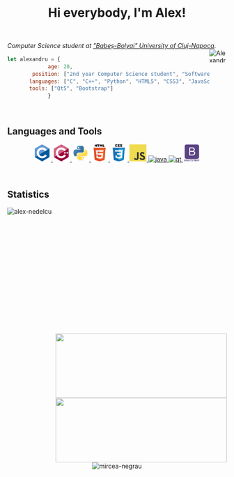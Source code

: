 <h1 align="center">Hi everybody, I'm Alex!</h1><br>
<p align="left">
<i>Computer Science student at <a href="https://www.ubbcluj.ro/en/facultati/matematica_informatica">"Babeș-Bolyai" University of Cluj-Napoca</a></i>.<a href="https://www.linkedin.com/in/alexandru-nedelcu-b23084220/" target="blank"><img align="right" src="https://raw.githubusercontent.com/rahuldkjain/github-profile-readme-generator/master/src/images/icons/Social/linked-in-alt.svg" alt="Alexandru Nedelcu" height="30" width="40" /></a>  
</p>
 
```javascript
let alexandru = {
             age: 20,
        position: ["2nd year Computer Science student", "Software Engineer intern"],
       languages: ["C", "C++", "Python", "HTML5", "CSS3", "JavaScript", "Java"],
	   tools: ["Qt5", "Bootstrap"]
             }
```
<br>
<h2 align="left">Languages and Tools</h2>
<p align="center">
	<a href="https://www.cprogramming.com/" target="_blank"> <img
	src="https://raw.githubusercontent.com/devicons/devicon/master/icons/c/c-original.svg" alt="c" width="40"
	height="40"/>
	</a>
	<a href="https://www.cprogramming.com/" target="_blank"> <img
	src="https://raw.githubusercontent.com/devicons/devicon/master/icons/cplusplus/cplusplus-original.svg"
	alt="cplusplus" width="40" height="40"/>
	</a>
	<a href="https://www.python.org" target="_blank"> <img
	src="https://raw.githubusercontent.com/devicons/devicon/master/icons/python/python-original.svg"
	alt="python" width="40" height="40"/>
	</a>
	<a href="https://developer.mozilla.org/en-US/docs/Web/HTML" target="_blank"> <img
	src="https://raw.githubusercontent.com/devicons/devicon/master/icons/html5/html5-original-wordmark.svg"
	alt="html5" width="40" height="40"/>
	</a>
	<a href="https://developer.mozilla.org/en-US/docs/Web/CSS" target="_blank"> <img
	src="https://raw.githubusercontent.com/devicons/devicon/master/icons/css3/css3-original-wordmark.svg"
	alt="css3"
	width="40" height="40"/>
	</a>
	<a href="https://developer.mozilla.org/en-US/docs/Web/JavaScript"
	target="_blank"> <img
	src="https://raw.githubusercontent.com/devicons/devicon/master/icons/javascript/javascript-original.svg"
	alt="javascript" width="40" height="40"/>
	</a>
	<a href="https://docs.oracle.com/javase/tutorial/" target="_blank"> <img
	src="https://cdn.icon-icons.com/icons2/2108/PNG/512/java_icon_130901.png"
	alt="java" width="40" height="40"/>
	</a>
	<a href="https://www.qt.io/" target="_blank"> <img
	src="https://upload.wikimedia.org/wikipedia/commons/0/0b/Qt_logo_2016.svg"
	alt="qt" width="40" height="40"/>
	</a>
	<a href="https://getbootstrap.com" target="_blank">
	<img src="https://raw.githubusercontent.com/devicons/devicon/master/icons/bootstrap/bootstrap-plain-wordmark.svg"
	alt="bootstrap" width="40" height="40"/>
	</a>
</p>

<br>
<h2 align="left">Statistics</h2>
<img align="left" src="https://metrics.lecoq.io/alex-nedelcu" alt="alex-nedelcu" width="375" height="289"/>
<img align="right" src="https://github-readme-stats.vercel.app/api?username=alex-nedelcu&show_icons=true&theme=gruvbox&bg_color=151515&icon_color=f18c00&title_color=f18c00&text_color=fdfdfd&count_private=true&show_border=false" width="393" height="148"/>
<img align="right" src="https://github-readme-streak-stats.herokuapp.com/?user=alex-nedelcu&count_private=true&theme=dark&show_border=false" width="393" height="148"/>
     
<br><br><br><br><br><br><br><br><br><br><br><br><br><br><br><br>

<p align="center"> <img src="https://komarev.com/ghpvc/?username=alex-nedelcu&label=Profile%20views&color=0e75b6&style=flat" alt="mircea-negrau" /> </p>
